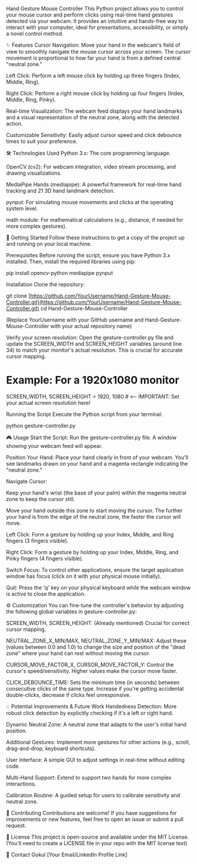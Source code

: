 Hand Gesture Mouse Controller
This Python project allows you to control your mouse cursor and perform clicks using real-time hand gestures detected via your webcam. It provides an intuitive and hands-free way to interact with your computer, ideal for presentations, accessibility, or simply a novel control method.

✨ Features
Cursor Navigation: Move your hand in the webcam's field of view to smoothly navigate the mouse cursor across your screen. The cursor movement is proportional to how far your hand is from a defined central "neutral zone."

Left Click: Perform a left mouse click by holding up three fingers (Index, Middle, Ring).

Right Click: Perform a right mouse click by holding up four fingers (Index, Middle, Ring, Pinky).

Real-time Visualization: The webcam feed displays your hand landmarks and a visual representation of the neutral zone, along with the detected action.

Customizable Sensitivity: Easily adjust cursor speed and click debounce times to suit your preference.

🛠️ Technologies Used
Python 3.x: The core programming language.

OpenCV (cv2): For webcam integration, video stream processing, and drawing visualizations.

MediaPipe Hands (mediapipe): A powerful framework for real-time hand tracking and 21 3D hand landmark detection.

pynput: For simulating mouse movements and clicks at the operating system level.

math module: For mathematical calculations (e.g., distance, if needed for more complex gestures).

🚀 Getting Started
Follow these instructions to get a copy of the project up and running on your local machine.

Prerequisites
Before running the script, ensure you have Python 3.x installed. Then, install the required libraries using pip:

pip install opencv-python mediapipe pynput

Installation
Clone the repository:

git clone [https://github.com/YourUsername/Hand-Gesture-Mouse-Controller.git](https://github.com/YourUsername/Hand-Gesture-Mouse-Controller.git)
cd Hand-Gesture-Mouse-Controller

(Replace YourUsername with your GitHub username and Hand-Gesture-Mouse-Controller with your actual repository name)

Verify your screen resolution:
Open the gesture-controller.py file and update the SCREEN_WIDTH and SCREEN_HEIGHT variables (around line 34) to match your monitor's actual resolution. This is crucial for accurate cursor mapping.

# Example: For a 1920x1080 monitor
SCREEN_WIDTH, SCREEN_HEIGHT = 1920, 1080 # <-- IMPORTANT: Set your actual screen resolution here!

Running the Script
Execute the Python script from your terminal:

python gesture-controller.py

🎮 Usage
Start the Script: Run the gesture-controller.py file. A window showing your webcam feed will appear.

Position Your Hand: Place your hand clearly in front of your webcam. You'll see landmarks drawn on your hand and a magenta rectangle indicating the "neutral zone."

Navigate Cursor:

Keep your hand's wrist (the base of your palm) within the magenta neutral zone to keep the cursor still.

Move your hand outside this zone to start moving the cursor. The further your hand is from the edge of the neutral zone, the faster the cursor will move.

Left Click: Form a gesture by holding up your Index, Middle, and Ring fingers (3 fingers visible).

Right Click: Form a gesture by holding up your Index, Middle, Ring, and Pinky fingers (4 fingers visible).

Switch Focus: To control other applications, ensure the target application window has focus (click on it with your physical mouse initially).

Quit: Press the 'q' key on your physical keyboard while the webcam window is active to close the application.

⚙️ Customization
You can fine-tune the controller's behavior by adjusting the following global variables in gesture-controller.py:

SCREEN_WIDTH, SCREEN_HEIGHT: (Already mentioned) Crucial for correct cursor mapping.

NEUTRAL_ZONE_X_MIN/MAX, NEUTRAL_ZONE_Y_MIN/MAX: Adjust these (values between 0.0 and 1.0) to change the size and position of the "dead zone" where your hand can rest without moving the cursor.

CURSOR_MOVE_FACTOR_X, CURSOR_MOVE_FACTOR_Y: Control the cursor's speed/sensitivity. Higher values make the cursor move faster.

CLICK_DEBOUNCE_TIME: Sets the minimum time (in seconds) between consecutive clicks of the same type. Increase if you're getting accidental double-clicks, decrease if clicks feel unresponsive.

💡 Potential Improvements & Future Work
Handedness Detection: More robust click detection by explicitly checking if it's a left or right hand.

Dynamic Neutral Zone: A neutral zone that adapts to the user's initial hand position.

Additional Gestures: Implement more gestures for other actions (e.g., scroll, drag-and-drop, keyboard shortcuts).

User Interface: A simple GUI to adjust settings in real-time without editing code.

Multi-Hand Support: Extend to support two hands for more complex interactions.

Calibration Routine: A guided setup for users to calibrate sensitivity and neutral zone.

🤝 Contributing
Contributions are welcome! If you have suggestions for improvements or new features, feel free to open an issue or submit a pull request.

📄 License
This project is open-source and available under the MIT License. (You'll need to create a LICENSE file in your repo with the MIT license text)

📧 Contact
Gokul [Your Email/LinkedIn Profile Link]